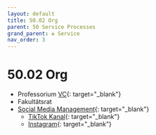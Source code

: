 ```yaml
---
layout: default
title: 50.02 Org
parent: 50 Service Processes
grand_parent: ♻️ Service
nav_order: 3
---
```


# 50.02 Org

- Professorium [VC](https://vc.uni-bamberg.de/course/view.php?id=2193){: target="_blank"}
- Fakultätsrat
- [Social Media Management](https://www.uni-bamberg.de/wiai/dekanat/){: target="_blank"}
  - [TikTok Kanal](https://www.tiktok.com/@unibamberg){: target="_blank"}
  - [Instagram](https://www.instagram.com/informatik_unibamberg/){: target="_blank"}
